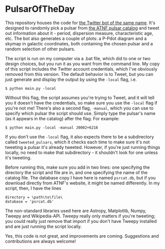 # PulsarOfTheDay

This repository houses the code for [the Twitter bot of the same name](https://twitter.com/PulsarOfTheDay). It's designed to randomly pick a pulsar from [the ATNF pulsar catalog](https://www.atnf.csiro.au/research/pulsar/psrcat/) and tweet out information about it - period, dispersion measure, characteristic age, etc. The bot also generates a couple of plots: a P-Pdot diagram and a skymap in galactic coordinates, both containing the chosen pulsar and a random selection of other pulsars.

The script is run on my computer via a .bat file, which did to one or two design choices, but you run it as you want from the command line. My copy of this script includes the Twitter account credentials, which I've obviously removed from this version. The default behavior is to Tweet, but you can just generate and display the output by using the `-local` flag, i.e.
```
$ python main.py -local
```
Without this flag, the script assumes you're trying to Tweet, and it will tell you it doesn't have the credentials, so make sure you use the `-local` flag if you're not me! There's also a second flag, `-manual`, which you can use to specify which pulsar the script should use. Simply type the pulsar's name (as it appears in the catalog) after the flag. For example:
```
$ python main.py -local -manual J0002+6216
```
If you don't use the `-local` flag, it also expects there to be a subdirectory called `tweeted_pulsars`, which it checks each time to make sure it's not tweeting a pulsar it's already tweeted. However, if you're just running things locally, no need to make that subdirectory - it shouldn't look for one unless it's tweeting.

Before running this, make sure you add in two lines: one specifying the directory the script and file are in, and one specifying the name of the catalog file. The database copy I have here is named `psrcat.db`, but if you download directly from ATNF's website, it might be named differently. In my script, then, I have the lines
```
directory = \path\to\file\
database = 'psrcat.db'
```

The non-standard libraries used here are Astropy, Matplotlib, Numpy, Tweepy and Wikipedia-APi. Tweepy really only matters if you're tweeting; you could really just remove that import if you don't have Tweepy installed and are just running the script locally.

Yes, this code is not great, and improvements are coming. Suggestions and contributions are always welcome!
